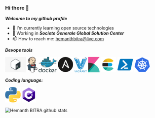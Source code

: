 ### Hi there 👋

__*Welcome to my github profile*__  

<!--
**hemanth22/hemanth22** is a ✨ _special_ ✨ repository because its `README.md` (this file) appears on your GitHub profile.
Here are some ideas to get you started:

- 🔭 I’m currently working on ...
- 🌱 I’m currently learning ...
- 👯 I’m looking to collaborate on ...
- 🤔 I’m looking for help with ...
- 💬 Ask me about ...
- 📫 How to reach me: ...
- 😄 Pronouns: ...
- ⚡ Fun fact: ...
-->
- 🌱 I’m currently learning open source technologies
- 🔭 Working in __*Societe Generale Global Solution Center*__
- 📫 How to reach me: hemanthbitra@live.com

__*Devops tools*__  

<code><img height="50" src="https://raw.githubusercontent.com/hemanth22/Images/master/bash.jpg"></code>
<code><img height="50" src="https://raw.githubusercontent.com/hemanth22/Images/master/jenkins.png"></code>
<code><img height="50" src="https://raw.githubusercontent.com/hemanth22/Images/master/docker.png"></code>
<code><img height="50" src="https://github.com/hemanth22/Images/blob/master/ansiblesss.png"></code>
<code><img height="50" src="https://raw.githubusercontent.com/hemanth22/Images/master/Vagrant.png"></code>
<code><img height="50" src="https://raw.githubusercontent.com/hemanth22/Images/master/kibana.png"></code>
<code><img height="50" src="https://raw.githubusercontent.com/hemanth22/Images/master/elasticsearch.png"></code>
<code><img height="50" src="https://raw.githubusercontent.com/hemanth22/Images/master/powershell.png"></code>
<code><img height="50" src="https://raw.githubusercontent.com/hemanth22/Images/master/kubernetes_logo.png"></code>

__*Coding language:*__  

<code><img height="50" src="https://raw.githubusercontent.com/hemanth22/Images/master/Python.png"></code>
<code><img height="50" src="https://raw.githubusercontent.com/hemanth22/Images/master/csharp.png"></code>



![Hemanth BITRA github stats](https://github-readme-stats.vercel.app/api?username=hemanth22&show_icons=true&hide_border=true)
